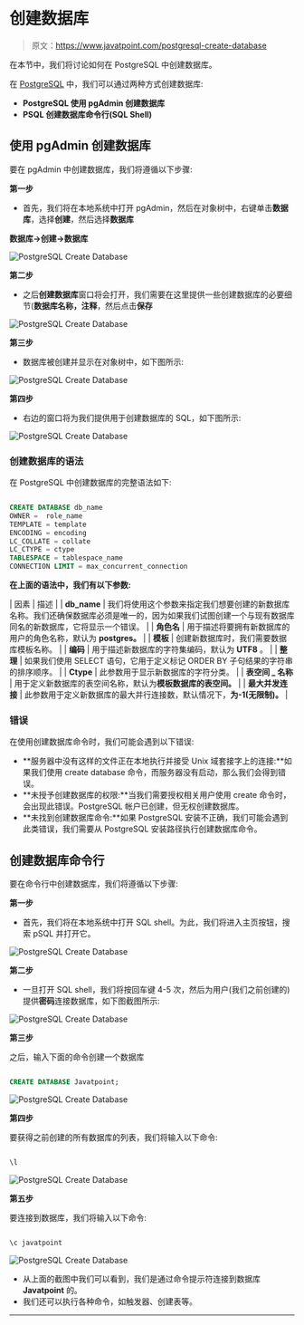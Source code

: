 # 创建数据库

> 原文：<https://www.javatpoint.com/postgresql-create-database>

在本节中，我们将讨论如何在 PostgreSQL 中创建数据库。

在 [PostgreSQL](https://www.javatpoint.com/postgresql-tutorial) 中，我们可以通过两种方式创建数据库:

*   **PostgreSQL 使用 pgAdmin 创建数据库**
*   **PSQL 创建数据库命令行(SQL Shell)**

## 使用 pgAdmin 创建数据库

要在 pgAdmin 中创建数据库，我们将遵循以下步骤:

**第一步**

*   首先，我们将在本地系统中打开 pgAdmin，然后在对象树中，右键单击**数据库**，选择**创建**，然后选择**数据库**

**数据库→创建→数据库**

![PostgreSQL Create Database](img/5ebbd7c551db558c761668da5f0b48a0.png)

**第二步**

*   之后**创建数据库**窗口将会打开，我们需要在这里提供一些创建数据库的必要细节(**数据库名称，注释**，然后点击**保存**

![PostgreSQL Create Database](img/0211691dd1a9bdab3fb44a67162181cf.png)

**第三步**

*   数据库被创建并显示在对象树中，如下图所示:

![PostgreSQL Create Database](img/131e7d91f5bb7106a490ab9ef649c888.png)

**第四步**

*   右边的窗口将为我们提供用于创建数据库的 SQL，如下图所示:

![PostgreSQL Create Database](img/fee0e47a01d00afeb9d8fa41f7a3e969.png)

### 创建数据库的语法

在 PostgreSQL 中创建数据库的完整语法如下:

```sql

CREATE DATABASE db_name
OWNER =  role_name
TEMPLATE = template			
ENCODING = encoding			
LC_COLLATE = collate			
LC_CTYPE = ctype
TABLESPACE = tablespace_name
CONNECTION LIMIT = max_concurrent_connection

```

**在上面的语法中，我们有以下参数:**

| 因素 | 描述 |
| **db_name** | 我们将使用这个参数来指定我们想要创建的新数据库名称。我们还确保数据库必须是唯一的，因为如果我们试图创建一个与现有数据库同名的新数据库，它将显示一个错误。 |
| **角色名** | 用于描述将要拥有新数据库的用户的角色名称，默认为 **postgres。** |
| **模板** | 创建新数据库时，我们需要数据库模板名称。 |
| **编码** | 用于描述新数据库的字符集编码，默认为 **UTF8** 。 |
| **整理** | 如果我们使用 SELECT 语句，它用于定义标记 ORDER BY 子句结果的字符串的排序顺序。 |
| **Ctype** | 此参数用于显示新数据库的字符分类。 |
| **表空间 _ 名称** | 用于定义新数据库的表空间名称，默认为**模板数据库的表空间。** |
| **最大并发连接** | 此参数用于定义新数据库的最大并行连接数，默认情况下，**为-1(无限制)。** |

### 错误

在使用创建数据库命令时，我们可能会遇到以下错误:

*   **服务器中没有这样的文件正在本地执行并接受 Unix 域套接字上的连接:**如果我们使用 create database 命令，而服务器没有启动，那么我们会得到错误。
*   **未授予创建数据库的权限:**当我们需要授权相关用户使用 create 命令时，会出现此错误。PostgreSQL 帐户已创建，但无权创建数据库。
*   **未找到创建数据库命令:**如果 PostgreSQL 安装不正确，我们可能会遇到此类错误，我们需要从 PostgreSQL 安装路径执行创建数据库命令。

## 创建数据库命令行

要在命令行中创建数据库，我们将遵循以下步骤:

**第一步**

*   首先，我们将在本地系统中打开 SQL shell。为此，我们将进入主页按钮，搜索 pSQL 并打开它。

![PostgreSQL Create Database](img/ede36e38e8dcd3a6376b02640ed4f10c.png)

**第二步**

*   一旦打开 SQL shell，我们将按回车键 4-5 次，然后为用户(我们之前创建的)提供**密码**连接数据库，如下图截图所示:

![PostgreSQL Create Database](img/6d38ac73b668696f643b6a712aea98ea.png)

**第三步**

之后，输入下面的命令创建一个数据库

```sql

CREATE DATABASE Javatpoint;

```

![PostgreSQL Create Database](img/c79cc3fa5670c87a1743a1ece7372b2b.png)

**第四步**

要获得之前创建的所有数据库的列表，我们将输入以下命令:

```sql

\l

```

![PostgreSQL Create Database](img/fa424567043beab7ca9a671d4e54f288.png)

**第五步**

要连接到数据库，我们将输入以下命令:

```sql

\c javatpoint

```

![PostgreSQL Create Database](img/f884adeb44861646d9ecaf1a0f7074ff.png)

*   从上面的截图中我们可以看到，我们是通过命令提示符连接到数据库 **Javatpoint** 的。
*   我们还可以执行各种命令，如触发器、创建表等。

* * *